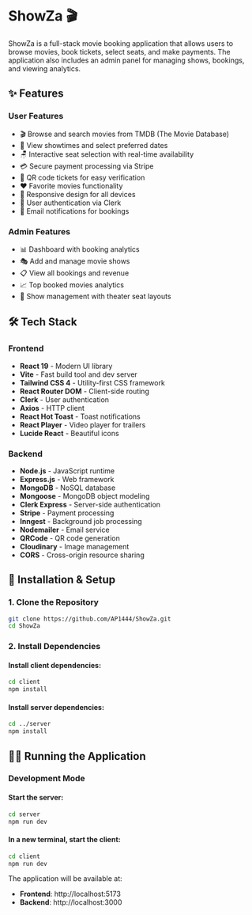 # ShowZa 🎬

ShowZa is a full-stack movie booking application that allows users to browse movies, book tickets, select seats, and make payments. The application also includes an admin panel for managing shows, bookings, and viewing analytics.

## ✨ Features

### User Features
- 🎬 Browse and search movies from TMDB (The Movie Database)
- 📅 View showtimes and select preferred dates
- 🪑 Interactive seat selection with real-time availability
- 💳 Secure payment processing via Stripe
- 🎫 QR code tickets for easy verification
- ❤️ Favorite movies functionality
- 📱 Responsive design for all devices
- 🔐 User authentication via Clerk
- 📧 Email notifications for bookings

### Admin Features
- 📊 Dashboard with booking analytics
- 🎭 Add and manage movie shows
- 📋 View all bookings and revenue
- 📈 Top booked movies analytics
- 🎪 Show management with theater seat layouts

## 🛠️ Tech Stack

### Frontend
- **React 19** - Modern UI library
- **Vite** - Fast build tool and dev server
- **Tailwind CSS 4** - Utility-first CSS framework
- **React Router DOM** - Client-side routing
- **Clerk** - User authentication
- **Axios** - HTTP client
- **React Hot Toast** - Toast notifications
- **React Player** - Video player for trailers
- **Lucide React** - Beautiful icons

### Backend
- **Node.js** - JavaScript runtime
- **Express.js** - Web framework
- **MongoDB** - NoSQL database
- **Mongoose** - MongoDB object modeling
- **Clerk Express** - Server-side authentication
- **Stripe** - Payment processing
- **Inngest** - Background job processing
- **Nodemailer** - Email service
- **QRCode** - QR code generation
- **Cloudinary** - Image management
- **CORS** - Cross-origin resource sharing

## 🚀 Installation & Setup

### 1. Clone the Repository
```bash
git clone https://github.com/AP1444/ShowZa.git
cd ShowZa
```

### 2. Install Dependencies

#### Install client dependencies:
```bash
cd client
npm install
```

#### Install server dependencies:
```bash
cd ../server
npm install
```

## 🏃‍♂️ Running the Application

### Development Mode

#### Start the server:
```bash
cd server
npm run dev
```

#### In a new terminal, start the client:
```bash
cd client
npm run dev
```

The application will be available at:
- **Frontend**: http://localhost:5173
- **Backend**: http://localhost:3000

